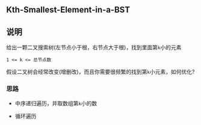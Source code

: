 ## Kth-Smallest-Element-in-a-BST

## 说明
给出一颗二叉搜索树(左节点小于根，右节点大于根)，找到里面第`k`小的元素

`1 <= k <= 总节点数`

假设二叉树会经常改变(增删改)，而且你需要很频繁的找到第`k`小元素，如何优化?

### 思路

- 中序递归遍历，并取数组第`k`小的数

- 循环遍历
